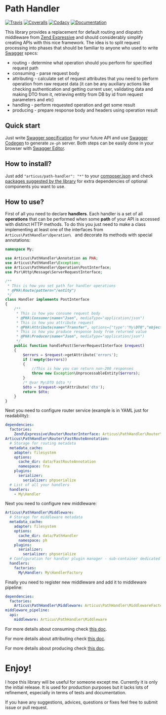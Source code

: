 # Path Handler

[![Travis](https://travis-ci.org/Articus/PathHandler.svg?branch=master)](https://travis-ci.org/Articus/PathHandler)
[![Coveralls](https://coveralls.io/repos/github/Articus/PathHandler/badge.svg?branch=master)](https://coveralls.io/github/Articus/PathHandler?branch=master)
[![Codacy](https://api.codacy.com/project/badge/Grade/02dc4cfb69e34079ab380593fe5f4f70)](https://www.codacy.com/app/articusw/PathHandler?utm_source=github.com&amp;utm_medium=referral&amp;utm_content=Articus/PathHandler&amp;utm_campaign=Badge_Grade)
[![Documentation](https://readthedocs.org/projects/pathhandler/badge/?version=latest)](http://pathhandler.readthedocs.io/en/latest/?badge=latest)

This library provides a replacement for default routing and dispatch middleware from [Zend Expressive](http://zendframework.github.io/zend-expressive/) and should considerably simplify creating APIs with this nice framework. The idea is to split request processing into phases that should be familiar to anyone who used to write [Swagger](http://swagger.io/) specs:
   
- routing - determine what operation should you perform for specified request path
- consuming - parse request body
- attributing - calculate set of request attributes that you need to perform operation from raw request data (it can be any auxiliary actions like checking authentication and getting current user, validating data and making DTO from it, retrieving entity from DB by id from request parameters and etc)
- handling - perform requested operation and get some result
- producing - prepare response body and headers using operation result

## Quick start

Just write [Swagger specification](https://swagger.io/specification/) for your future API and use [Swagger Codegen](https://swagger.io/swagger-codegen/) to generate `ze-ph` server. Both steps can be easily done in your browser with [Swagger Editor](http://editor.swagger.io/).   

## How to install?

Just add `"articus/path-handler": "*"` to your [composer.json](https://getcomposer.org/doc/04-schema.md#require) and check [packages suggested by the library](https://getcomposer.org/doc/04-schema.md#suggest) for extra dependencies of optional components you want to use.  

## How to use?

First of all you need to declare **handlers**. Each handler is a set of all **operations** that can be performed when some **path** of your API is accessed with distinct HTTP methods. To do this you just need to make a class implementing at least one of the interfaces from `Articus\PathHandler\Operation\ ` and decorate its methods with special annotations:

```PHP
namespace My;

use Articus\PathHandler\Annotation as PHA;
use Articus\PathHandler\Exception;
use Articus\PathHandler\Operation\PostInterface;
use Psr\Http\Message\ServerRequestInterface;

/**
 * This is how you set path for handler operations
 * @PHA\Route(pattern="/entity")
 */
class Handler implements PostInterface
{
    /**
     * This is how you consume request body
     * @PHA\Consumer(name="Json", mediaType="application/json")
     * This is how you attribute request
     * @PHA\Attribute(name="Transfer", options={"type":"My\DTO","objectAttr":"dto","errorAttr":"errors"})
     * This is how you produce response body from returned value
     * @PHA\Producer(name="Json", mediaType="application/json")
     */
    public function handlePost(ServerRequestInterface $request)
    {
        $errors = $request->getAttribute('errors');
        if (!empty($errors))
        {
            //This is how you can return non-200 responses
            throw new Exception\UnprocessableEntity($errors);
        }
        /* @var My\DTO $dto */
        $dto = $request->getAttribute('dto');
        return $dto;
    }
}
```

Next you need to configure router service (example is in YAML just for readability):

```YAML
dependencies:
  factories:
    Zend\Expressive\Router\RouterInterface: Articus\PathHandler\Router\FastRouteAnnotationFactory
Articus\PathHandler\Router\FastRouteAnnotation:
  # Storage for routing metadata
  metadata_cache:
    adapter: filesystem
    options:
      cache_dir: data/FastRouteAnnotation
      namespace: fra
    plugins:
      serializer:
        serializer: phpserialize
  # List of all your handlers
  handlers:
    - My\Handler
```

Next you need to configure new middleware:

```YAML
Articus\PathHandler\Middleware:
  # Storage for middleware metadata
  metadata_cache:
    adapter: filesystem
    options:
      cache_dir: data/PathHandler
      namespace: ph
    plugins:
      serializer:
        serializer: phpserialize
  # Configuration for handler plugin manager - sub-container dedicated for handlers
  handlers:
    factories:
      My\Handler: My\HandlerFactory
```

Finally you need to register new middleware and add it to middleware pipeline:

```YAML
dependencies:
  factories:
    Articus\PathHandler\Middleware: Articus\PathHandler\MiddlewareFactory
middleware_pipeline:
  api:
    middleware: Articus\PathHandler\Middleware
```

For more details about consuming check [this doc](docs/consuming.md).

For more details about attributing check [this doc](docs/attributing.md).

For more details about producing check [this doc](docs/producing.md).

# Enjoy!
I hope this library will be useful for someone except me. 
Currently it is only the initial release. It is used for production purposes but it lacks lots of refinement, especially in terms of tests and documentation. 

If you have any suggestions, advices, questions or fixes feel free to submit issue or pull request.
